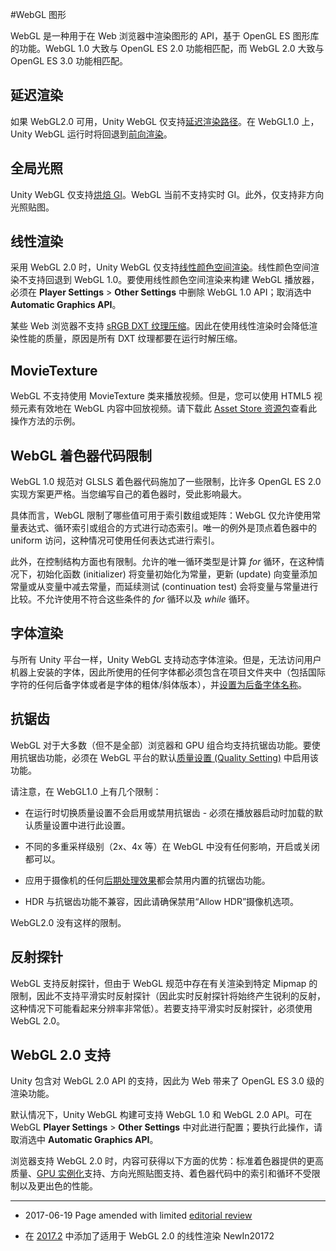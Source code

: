 #WebGL 图形

WebGL 是一种用于在 Web 浏览器中渲染图形的 API，基于 OpenGL ES 图形库的功能。WebGL 1.0 大致与 OpenGL ES 2.0 功能相匹配，而 WebGL 2.0 大致与 OpenGL ES 3.0 功能相匹配。

## 延迟渲染

如果 WebGL2.0 可用，Unity WebGL 仅支持[延迟渲染路径](RenderTech-DeferredShading.html)。在 WebGL1.0 上，Unity WebGL 运行时将回退到[前向渲染](RenderTech-ForwardRendering.html)。

## 全局光照

Unity WebGL 仅支持[烘焙 GI](GIIntro.html)。WebGL 当前不支持实时 GI。此外，仅支持非方向光照贴图。


## 线性渲染

采用 WebGL 2.0 时，Unity WebGL 仅支持[线性颜色空间渲染](LinearLighting.html)。线性颜色空间渲染不支持回退到 WebGL 1.0。要使用线性颜色空间渲染来构建 WebGL 播放器，必须在 __Player Settings__ > __Other Settings__ 中删除 WebGL 1.0 API；取消选中 __Automatic Graphics API__。

某些 Web 浏览器不支持 [sRGB DXT 纹理压缩](class-TextureImporterOverride.html)。因此在使用线性渲染时会降低渲染性能的质量，原因是所有 DXT 纹理都要在运行时解压缩。

## MovieTexture

WebGL 不支持使用 MovieTexture 类来播放视频。但是，您可以使用 HTML5 视频元素有效地在 WebGL 内容中回放视频。请下载此 [Asset Store 资源包](https://www.assetstore.unity3d.com/en/#!/content/38369)查看此操作方法的示例。

## WebGL 着色器代码限制

WebGL 1.0 规范对 GLSLS 着色器代码施加了一些限制，比许多 OpenGL ES 2.0 实现方案更严格。当您编写自己的着色器时，受此影响最大。

具体而言，WebGL 限制了哪些值可用于索引数组或矩阵：WebGL 仅允许使用常量表达式、循环索引或组合的方式进行动态索引。唯一的例外是顶点着色器中的 uniform 访问，这种情况可使用任何表达式进行索引。

此外，在控制结构方面也有限制。允许的唯一循环类型是计算 _for_ 循环，在这种情况下，初始化函数 (initializer) 将变量初始化为常量，更新 (update) 向变量添加常量或从变量中减去常量，而延续测试 (continuation test) 会将变量与常量进行比较。不允许使用不符合这些条件的 _for_ 循环以及 _while_ 循环。

## 字体渲染

与所有 Unity 平台一样，Unity WebGL 支持动态字体渲染。但是，无法访问用户机器上安装的字体，因此所使用的任何字体都必须包含在项目文件夹中（包括国际字符的任何后备字体或者是字体的粗体/斜体版本），并[设置为后备字体名称](class-Font.html)。

## 抗锯齿

WebGL 对于大多数（但不是全部）浏览器和 GPU 组合均支持抗锯齿功能。要使用抗锯齿功能，必须在 WebGL 平台的默认[质量设置 (Quality Setting)](class-QualitySettings.html) 中启用该功能。

请注意，在 WebGL1.0 上有几个限制：

* 在运行时切换质量设置不会启用或禁用抗锯齿 - 必须在播放器启动时加载的默认质量设置中进行此设置。

* 不同的多重采样级别（2x、4x 等）在 WebGL 中没有任何影响，开启或关闭都可以。

* 应用于摄像机的任何[后期处理效果](PostProcessingOverview.html)都会禁用内置的抗锯齿功能。

* HDR 与抗锯齿功能不兼容，因此请确保禁用“Allow HDR”摄像机选项。

WebGL2.0 没有这样的限制。

## 反射探针

WebGL 支持反射探针，但由于 WebGL 规范中存在有关渲染到特定 Mipmap 的限制，因此不支持平滑实时反射探针（因此实时反射探针将始终产生锐利的反射，这种情况下可能看起来分辨率非常低）。若要支持平滑实时反射探针，必须使用 WebGL 2.0。

## WebGL 2.0 支持

Unity 包含对 WebGL 2.0 API 的支持，因此为 Web 带来了 OpenGL ES 3.0 级的渲染功能。

默认情况下，Unity WebGL 构建可支持 WebGL 1.0 和 WebGL 2.0 API。可在 WebGL __Player Settings__ > __Other Settings__ 中对此进行配置；要执行此操作，请取消选中 __Automatic Graphics API__。

浏览器支持 WebGL 2.0 时，内容可获得以下方面的优势：标准着色器提供的更高质量、[GPU 实例化](GPUInstancing.html)支持、方向光照贴图支持、着色器代码中的索引和循环不受限制以及更出色的性能。

---

* <span class="page-edit"> 2017-06-19  Page amended with limited [editorial review](DocumentationEditorialReview.html)
</span>

* <span class="page-history">在 [2017.2](https://docs.unity3d.com/2017.2/Documentation/Manual/30_search.html?q=newin20172) 中添加了适用于 WebGL 2.0 的线性渲染 <span class="search-words">NewIn20172</span></span>
